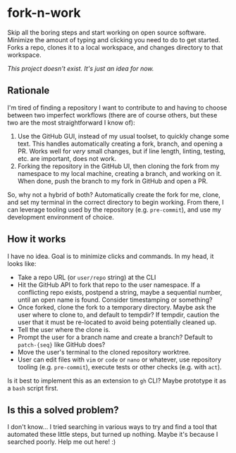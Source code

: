 # fork-n-work

Skip all the boring steps and start working on open source software.
Minimize the amount of typing and clicking you need to do to get started.
Forks a repo, clones it to a local workspace, and changes directory to that workspace.

_This project doesn't exist. It's just an idea for now._


## Rationale

I'm tired of finding a repository I want to contribute to and having to choose between two imperfect workflows (there are of course others, but these two are the most straightforward I know of):

1. Use the GitHub GUI, instead of my usual toolset, to quickly change some text.
   This handles automatically creating a fork, branch, and opening a PR.
   Works well for _very_ small changes, but if line length, linting, testing, etc. are important, does not work.
2. Forking the repository in the GitHub UI, then cloning the fork from my namespace to my local machine, creating a branch, and working on it.
   When done, push the branch to my fork in GitHub and open a PR.

So, why not a hybrid of both?
Automatically create the fork for me, clone, and set my terminal in the correct directory to begin working.
From there, I can leverage tooling used by the repository (e.g. `pre-commit`), and use my development environment of choice.


## How it works

I have no idea. Goal is to minimize clicks and commands. In my head, it looks like:

* Take a repo URL (or `user/repo` string) at the CLI
* Hit the GitHub API to fork that repo to the user namespace.
  If a conflicting repo exists, postpend a string, maybe a sequential number, until an open name is found.
  Consider timestamping or something?
* Once forked, clone the fork to a temporary directory.
  Maybe ask the user where to clone to, and default to tempdir?
  If tempdir, caution the user that it must be re-located to avoid being potentially cleaned up.
* Tell the user where the clone is.
* Prompt the user for a branch name and create a branch?
  Default to `patch-{seq}` like GitHub does?
* Move the user's terminal to the cloned repository worktree.
* User can edit files with `vim` or `code` or `nano` or whatever,
  use repository tooling (e.g. `pre-commit`),
  execute tests or other checks (e.g. with `act`).

Is it best to implement this as an extension to `gh` CLI? Maybe prototype it as a `bash` script first.


## Is this a solved problem?

I don't know... I tried searching in various ways to try and find a tool that automated these little steps, but turned up nothing.
Maybe it's because I searched poorly. Help me out here! :)
